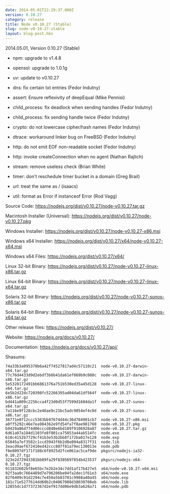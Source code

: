 ```yaml
---
date: 2014-05-01T22:29:37.000Z
version: 0.10.27
category: release
title: Node v0.10.27 (Stable)
slug: node-v0-10-27-stable
layout: blog-post.hbs
---
```


2014.05.01, Version 0.10.27 (Stable)

* npm: upgrade to v1.4.8

* openssl: upgrade to 1.0.1g

* uv: update to v0.10.27

* dns: fix certain txt entries (Fedor Indutny)

* assert: Ensure reflexivity of deepEqual (Mike Pennisi)

* child_process: fix deadlock when sending handles (Fedor Indutny)

* child_process: fix sending handle twice (Fedor Indutny)

* crypto: do not lowercase cipher/hash names (Fedor Indutny)

* dtrace: workaround linker bug on FreeBSD (Fedor Indutny)

* http: do not emit EOF non-readable socket (Fedor Indutny)

* http: invoke createConnection when no agent (Nathan Rajlich)

* stream: remove useless check (Brian White)

* timer: don't reschedule timer bucket in a domain (Greg Brail)

* url: treat  the same as / (isaacs)

* util: format as Error if instanceof Error (Rod Vagg)


Source Code: https://nodejs.org/dist/v0.10.27/node-v0.10.27.tar.gz

Macintosh Installer (Universal): https://nodejs.org/dist/v0.10.27/node-v0.10.27.pkg

Windows Installer: https://nodejs.org/dist/v0.10.27/node-v0.10.27-x86.msi

Windows x64 Installer: https://nodejs.org/dist/v0.10.27/x64/node-v0.10.27-x64.msi

Windows x64 Files: https://nodejs.org/dist/v0.10.27/x64/

Linux 32-bit Binary: https://nodejs.org/dist/v0.10.27/node-v0.10.27-linux-x86.tar.gz

Linux 64-bit Binary: https://nodejs.org/dist/v0.10.27/node-v0.10.27-linux-x64.tar.gz

Solaris 32-bit Binary: https://nodejs.org/dist/v0.10.27/node-v0.10.27-sunos-x86.tar.gz

Solaris 64-bit Binary: https://nodejs.org/dist/v0.10.27/node-v0.10.27-sunos-x64.tar.gz

Other release files: https://nodejs.org/dist/v0.10.27/

Website: https://nodejs.org/docs/v0.10.27/

Documentation: https://nodejs.org/docs/v0.10.27/api/

Shasums:
```
74a33b3a095370b6a42f74527817ad4c57110c21  node-v0.10.27-darwin-x64.tar.gz
77c76d4433d9d2ebdf3b6b41da61ef869b9c080c  node-v0.10.27-darwin-x86.tar.gz
5e5328172491bb6861376a751b530ed35a45d128  node-v0.10.27-linux-x64.tar.gz
6e5b2d22dc720398fc52266395ad04da61df564f  node-v0.10.27-linux-x86.tar.gz
bd441a809c2256cca4f23d0d53f7599d1684da1f  node-v0.10.27-sunos-x64.tar.gz
7a116e9f128cbc2e46ae9c21bc5adc9054ef4c0d  node-v0.10.27-sunos-x86.tar.gz
36771e0712ccc5363bb97674d44c36d784901cb7  node-v0.10.27-x86.msi
a0ff5292c46e7ea984362e9fd54fa7f8ae981760  node-v0.10.27.pkg
b9429a86d774d06cccd840e6bd189f9106928a87  node-v0.10.27.tar.gz
6d61a07a184d1103fe8f801ca75053a44ab514fc  node.exe
618c4152b7729cf41b3e53b2bb8f172ba017e128  node.exp
65845a7ef3582c1ccd3943f6b2d8e804a8317f31  node.lib
3eacd9aef672410ed42ccc807f81a79ec130013e  node.pdb
f8e8097df171f108c6f8925d2fce061ac5caf9de  pkgsrc/nodejs-ia32-0.10.27.tgz
323e2d72943381bb89fa29f8305697854b423537  pkgsrc/nodejs-x64-0.10.27.tgz
911832602bf8e65bc7e2b2e34c7dd1af17b427e5  x64/node-v0.10.27-x64.msi
92f3aa0c7664489d7e796206be04fa2dec1f61e3  x64/node.exe
82f6409c91d2294c7e450a5b83701c9988a40a45  x64/node.exp
181c71e5277614dd60b2c04067008d38030708eb  x64/node.lib
12855dc1d77372367d2ef917dd06e9db3a628a71  x64/node.pdb
```
